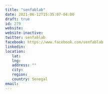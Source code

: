 ```yaml
---
title: "senfablab"
date: 2021-06-12T15:35:07-04:00
draft: true
id: 279
website: 
website-inactive: 
twitter: senfablab
facebook: https://www.facebook.com/senfablab
linkedin: 
location: 
   lat: 
   lng: 
   address: ""
   city: 
   region: 
   country: Senegal
email: 
---
```



